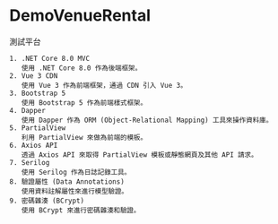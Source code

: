 # DemoVenueRental
測試平台
 

	1. .NET Core 8.0 MVC
	   使用 .NET Core 8.0 作為後端框架。
	2. Vue 3 CDN
	   使用 Vue 3 作為前端框架，通過 CDN 引入 Vue 3。
	3. Bootstrap 5
	   使用 Bootstrap 5 作為前端樣式框架。
	4. Dapper
	   使用 Dapper 作為 ORM (Object-Relational Mapping) 工具來操作資料庫。
	5. PartialView
	   利用 PartialView 來做為前端的模板。
	6. Axios API
	   透過 Axios API 來取得 PartialView 模板或靜態網頁及其他 API 請求。
	7. Serilog
	   使用 Serilog 作為日誌記錄工具。
	8. 驗證屬性 (Data Annotations)
	   使用資料註解屬性來進行模型驗證。
	9. 密碼雜湊 (BCrypt)
	   使用 BCrypt 來進行密碼雜湊和驗證。

 

